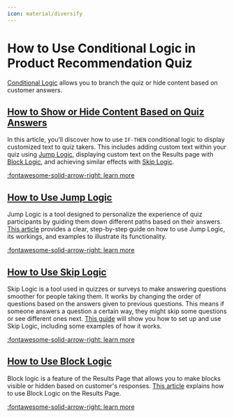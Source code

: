 ```yaml
---
icon: material/diversify
---
```


# How to Use Conditional Logic in Product Recommendation Quiz

[Conditional Logic](/reference/quiz-builder/conditional-logic/) allows you to branch the quiz or hide content based on customer answers.

## [How to Show or Hide Content Based on Quiz Answers](/how-to-guides/hide-content-with-logic/)

In this article, you’ll discover how to use `IF-THEN` conditional logic to display customized text to quiz takers. This includes adding custom text within your quiz using [Jump Logic](/how-to-guides/use-jump-logic/), displaying custom text on the Results page with [Block Logic](/how-to-guides/use-block-logic/), and achieving similar effects with [Skip Logic](/how-to-guides/use-skip-logic/).

[:fontawesome-solid-arrow-right: learn more](/how-to-guides/hide-content-with-logic/)


## [How to Use Jump Logic](/how-to-guides/use-jump-logic/)

Jump Logic is a tool designed to personalize the experience of quiz participants by guiding them down different paths based on their answers. [This article](/how-to-guides/use-jump-logic/) provides a clear, step-by-step guide on how to use Jump Logic, its workings, and examples to illustrate its functionality.

[:fontawesome-solid-arrow-right: learn more](/how-to-guides/use-jump-logic/)


## [How to Use Skip Logic](/how-to-guides/use-skip-logic/)

Skip Logic is a tool used in quizzes or surveys to make answering questions smoother for people taking them. It works by changing the order of questions based on the answers given to previous questions. This means if someone answers a question a certain way, they might skip some questions or see different ones next. [This guide](/how-to-guides/use-skip-logic/) will show you how to set up and use Skip Logic, including some examples of how it works.

[:fontawesome-solid-arrow-right: learn more](/how-to-guides/use-skip-logic/)


## [How to Use Block Logic](/how-to-guides/use-block-logic/)

Block logic is a feature of the Results Page that allows you to make blocks visible or hidden based on customer's responses. [This article](/how-to-guides/use-block-logic/) explains how to use Block Logic on the Results Page.

[:fontawesome-solid-arrow-right: learn more](/how-to-guides/use-block-logic/)


